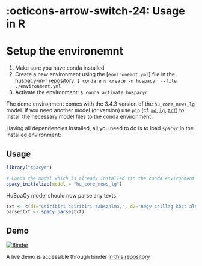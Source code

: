 # :octicons-arrow-switch-24: Usage in R

# Setup the environemnt

1. Make sure you have conda installed
2. Create a new environment using the [`environemnt.yml`] file in the [huspacy-in-r repository](https://github.com/huspacy/huspacy-in-r): `$ conda env create -n huspacyr --file ./environment.yml`
3. Activate the environment: `$ conda activate huspacyr`

The demo environment comes with the 3.4.3 version of the `hu_core_news_lg` model. If you need another model (or version) use `pip` (cf. [`md`](models_gen/install_md/), [`lg`](models_gen/install_lg/), [`trf`](models_gen/install_trf/)) to install the necessary model files to the conda environment.

Having all dependencies installed, all you need to do is to load `spacyr` in the installed environment:

## Usage

```R
library("spacyr")

# Loads the model which is already installed tin the conda environment
spacy_initialize(model = "hu_core_news_lg")
```

HuSpaCy model should now parse any texts:

```R
txt <- c(d1="Csiribiri csiribiri zabszalma,", d2="négy csillag közt alszom ma.")
parsedtxt <- spacy_parse(txt)
```

## Demo

[![Binder](http://mybinder.org/badge_logo.svg)](http://mybinder.org/v2/gh/huspacy/huspacy-in-r/master?filepath=demo.ipynb)

A live demo is accessible through binder [in this repository](https://github.com/huspacy/huspacy-in-r)